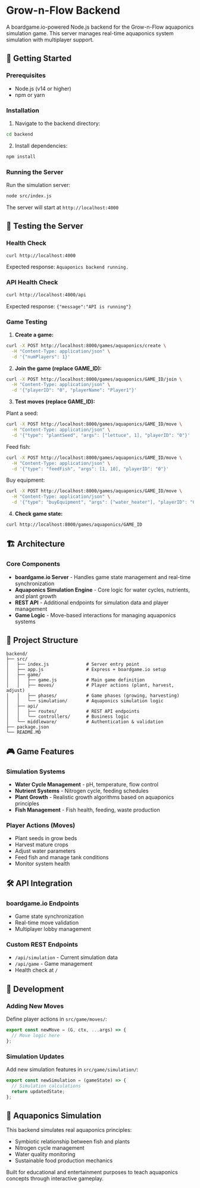 # Grow-n-Flow Backend

A boardgame.io-powered Node.js backend for the Grow-n-Flow aquaponics simulation game. This server manages real-time aquaponics system simulation with multiplayer support.

## 🚀 Getting Started

### Prerequisites

- Node.js (v14 or higher)
- npm or yarn

### Installation

1. Navigate to the backend directory:
```bash
cd backend
```

2. Install dependencies:
```bash
npm install
```

### Running the Server

Run the simulation server:
```bash
node src/index.js
```

The server will start at `http://localhost:4000`

## 🧪 Testing the Server

### Health Check
```bash
curl http://localhost:4000
```
Expected response: `Aquaponics backend running.`

### API Health Check
```bash
curl http://localhost:4000/api
```
Expected response: `{"message":"API is running"}`

### Game Testing

1. **Create a game:**
```bash
curl -X POST http://localhost:8000/games/aquaponics/create \
  -H "Content-Type: application/json" \
  -d '{"numPlayers": 1}'
```

2. **Join the game (replace GAME_ID):**
```bash
curl -X POST http://localhost:8000/games/aquaponics/GAME_ID/join \
  -H "Content-Type: application/json" \
  -d '{"playerID": "0", "playerName": "Player1"}'
```

3. **Test moves (replace GAME_ID):**

Plant a seed:
```bash
curl -X POST http://localhost:8000/games/aquaponics/GAME_ID/move \
  -H "Content-Type: application/json" \
  -d '{"type": "plantSeed", "args": ["lettuce", 1], "playerID": "0"}'
```

Feed fish:
```bash
curl -X POST http://localhost:8000/games/aquaponics/GAME_ID/move \
  -H "Content-Type: application/json" \
  -d '{"type": "feedFish", "args": [1, 10], "playerID": "0"}'
```

Buy equipment:
```bash
curl -X POST http://localhost:8000/games/aquaponics/GAME_ID/move \
  -H "Content-Type: application/json" \
  -d '{"type": "buyEquipment", "args": ["water_heater"], "playerID": "0"}'
```

4. **Check game state:**
```bash
curl http://localhost:8000/games/aquaponics/GAME_ID
```

## 🏗 Architecture

### Core Components

- **boardgame.io Server** - Handles game state management and real-time synchronization
- **Aquaponics Simulation Engine** - Core logic for water cycles, nutrients, and plant growth
- **REST API** - Additional endpoints for simulation data and player management
- **Game Logic** - Move-based interactions for managing aquaponics systems

## 📁 Project Structure

```
backend/
├── src/
│   ├── index.js              # Server entry point
│   ├── app.js                # Express + boardgame.io setup
│   ├── game/
│   │   ├── game.js           # Main game definition
│   │   ├── moves/            # Player actions (plant, harvest, adjust)
│   │   ├── phases/           # Game phases (growing, harvesting)
│   │   └── simulation/       # Aquaponics simulation logic
│   ├── api/
│   │   ├── routes/           # REST API endpoints
│   │   └── controllers/      # Business logic
│   └── middleware/           # Authentication & validation
├── package.json
└── README.MD
```

## 🎮 Game Features

### Simulation Systems
- **Water Cycle Management** - pH, temperature, flow control
- **Nutrient Systems** - Nitrogen cycle, feeding schedules
- **Plant Growth** - Realistic growth algorithms based on aquaponics principles
- **Fish Management** - Fish health, feeding, waste production

### Player Actions (Moves)
- Plant seeds in grow beds
- Harvest mature crops
- Adjust water parameters
- Feed fish and manage tank conditions
- Monitor system health

## 🛠 API Integration

### boardgame.io Endpoints
- Game state synchronization
- Real-time move validation
- Multiplayer lobby management

### Custom REST Endpoints
- `/api/simulation` - Current simulation data
- `/api/game` - Game management
- Health check at `/`

## 🚀 Development

### Adding New Moves
Define player actions in `src/game/moves/`:
```javascript
export const newMove = (G, ctx, ...args) => {
  // Move logic here
};
```

### Simulation Updates
Add new simulation features in `src/game/simulation/`:
```javascript
export const newSimulation = (gameState) => {
  // Simulation calculations
  return updatedState;
};
```

## 🌱 Aquaponics Simulation

This backend simulates real aquaponics principles:
- Symbiotic relationship between fish and plants
- Nitrogen cycle management
- Water quality monitoring
- Sustainable food production mechanics

Built for educational and entertainment purposes to teach aquaponics concepts through interactive gameplay.